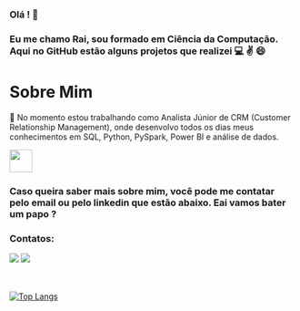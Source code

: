 ### Olá ! 👋
### Eu me chamo Rai, sou formado em Ciência da Computação. Aqui no GitHub estão alguns projetos que realizei  :computer: :v: :smile:

# Sobre Mim

:briefcase: No momento estou trabalhando como Analista Júnior de CRM (Customer Relationship Management), onde desenvolvo todos os dias meus conhecimentos em SQL, Python, PySpark, Power BI e análise de dados.

<img src="https://cdn.jsdelivr.net/gh/devicons/devicon/icons/python/python-original.svg" width="40" height="40" />

### Caso queira saber mais sobre mim, você pode me contatar pelo email ou pelo linkedin que estão abaixo. Eai vamos bater um papo ?  

### Contatos:

<div>
<a href = "mailto:rmgithub2020@gmail.com"><img src="https://img.shields.io/badge/Gmail-D14836?style=for-the-badge&logo=gmail&logoColor=white" target="_blank"></a>
<a href="https://www.linkedin.com/in/raimota/" target="_blank"><img src="https://img.shields.io/badge/-LinkedIn-%230077B5?style=for-the-badge&logo=linkedin&logoColor=white" target="_blank"></a>   
</div>

</br>
</br>

[![Top Langs](https://github-readme-stats.vercel.app/api/top-langs/?username=raimota&theme=none&layout=compact&show_icons=true&title_color=6e40c9&icon_color=6e40c9)](https://github.com/anuraghazra/github-readme-stats)


<!--
**raimota/raimota** is a ✨ _special_ ✨ repository because its `README.md` (this file) appears on your GitHub profile.

Here are some ideas to get you started:

- 🔭 I’m currently working on ...
- 🌱 I’m currently learning ...
- 👯 I’m looking to collaborate on ...
- 🤔 I’m looking for help with ...
- 💬 Ask me about ...
- 📫 How to reach me: ...
- 😄 Pronouns: ...
- ⚡ Fun fact: ...
-->
